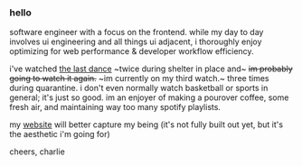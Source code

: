### hello 

software engineer with a focus on the frontend. while my day to day involves ui engineering and all things ui adjacent, i thoroughly enjoy optimizing for web performance & developer workflow efficiency.

i've watched [the last dance](https://www.netflix.com/title/80203144) ~twice during shelter in place and~ ~~im probably going to watch it again.~~ ~im currently on my third watch.~ three times during quarantine. i don't even normally watch basketball or sports in general; it's just so good. im an enjoyer of making a pourover coffee, some fresh air, and maintaining way too many spotify playlists.

my [website](https://antidesign.xyz) will better capture my being (it's not fully built out yet, but it's the aesthetic i'm going for)

cheers,
charlie
